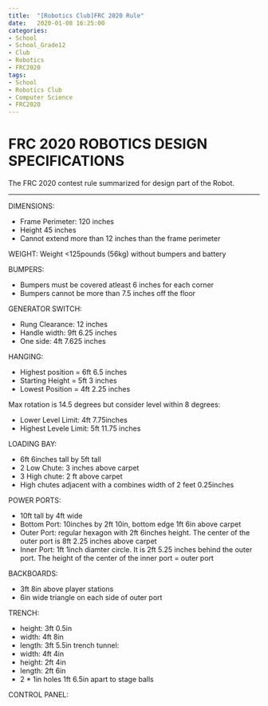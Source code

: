 ```yaml
---
title:  "[Robotics Club]FRC 2020 Rule"
date:   2020-01-08 16:25:00
categories:
- School
- School_Grade12
- Club
- Robotics
- FRC2020
tags:
- School
- Robotics Club
- Computer Science
- FRC2020
---
```

<h1>FRC 2020 ROBOTICS DESIGN SPECIFICATIONS</h1>

The FRC 2020 contest rule summarized for design part of the Robot.
<hr>

DIMENSIONS:
- Frame Perimeter: 120 inches
- Height 45 inches
- Cannot extend more than 12 inches than the frame perimeter

WEIGHT:
Weight <125pounds (56kg) without bumpers and battery

BUMPERS:
- Bumpers must be covered atleast 6 inches for each corner
- Bumpers cannot be more than 7.5 inches off the floor

GENERATOR SWITCH:
- Rung Clearance: 12 inches
- Handle width: 9ft 6.25 inches
- One side: 4ft 7.625 inches

HANGING:
- Highest position = 6ft 6.5 inches
- Starting Height = 5ft 3 inches
- Lowest Position = 4ft 2.25 inches

Max rotation is 14.5 degrees but consider level within 8 degrees:
- Lower Level Limit: 4ft 7.75inches
- Highest Levele Limit: 5ft 11.75 inches

LOADING BAY:
- 6ft 6inches tall by 5ft tall
- 2 Low Chute: 3 inches above carpet
- 3 High chute: 2 ft above carpet
- High chutes adjacent with a combines width of 2 feet 0.25inches

POWER PORTS:
- 10ft tall by 4ft wide
- Bottom Port: 10inches by 2ft 10in, bottom edge 1ft 6in above carpet
- Outer Port: regular hexagon with 2ft 6inches height. The center of the outer port is 8ft 2.25 inches above carpet
- Inner Port: 1ft 1inch diamter circle. It is 2ft 5.25 inches behind the outer port. The height of the center of the inner port = outer port


BACKBOARDS:
- 3ft 8in above player stations
- 6in wide triangle on each side of outer port

TRENCH:
- height: 3ft 0.5in
- width: 4ft 8in
- length: 3ft 5.5in
trench tunnel:
- width: 4ft 4in
- height: 2ft 4in
- length: 2ft 6in
- 2 * 1in holes 1ft 6.5in apart to stage balls

CONTROL PANEL:
